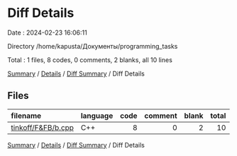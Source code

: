 # Diff Details

Date : 2024-02-23 16:06:11

Directory /home/kapusta/Документы/programming_tasks

Total : 1 files,  8 codes, 0 comments, 2 blanks, all 10 lines

[Summary](results.md) / [Details](details.md) / [Diff Summary](diff.md) / Diff Details

## Files
| filename | language | code | comment | blank | total |
| :--- | :--- | ---: | ---: | ---: | ---: |
| [tinkoff/F&FB/b.cpp](/tinkoff/F&FB/b.cpp) | C++ | 8 | 0 | 2 | 10 |

[Summary](results.md) / [Details](details.md) / [Diff Summary](diff.md) / Diff Details